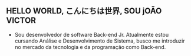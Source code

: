 ## HELLO WORLD, こんにちは世界, SOU  jOÃO VICTOR

- Sou desenvolvedor de software Back-end Jr. Atualmente estou cursando Análise e Desenvolvimento de Sistema, busco me introduzir no mercado da tecnologia e da programação como Back-end.
